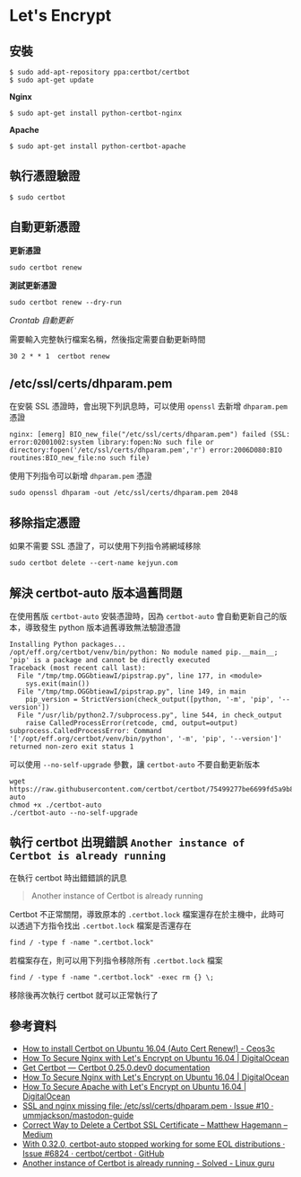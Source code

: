 # Let's Encrypt

## 安裝

```shell
$ sudo add-apt-repository ppa:certbot/certbot
$ sudo apt-get update
```

**Nginx**

```shell
$ sudo apt-get install python-certbot-nginx
```

**Apache**

```shell
$ sudo apt-get install python-certbot-apache
```

## 執行憑證驗證

```shell
$ sudo certbot
```

## 自動更新憑證

<!-- ```shell
./certbot-auto renew --pre-hook "service nginx stop" --post-hook "service nginx start"
``` -->

**更新憑證**

```shell
sudo certbot renew
```

**測試更新憑證**

```shell
sudo certbot renew --dry-run
```

*Crontab 自動更新*

需要輸入完整執行檔案名稱，然後指定需要自動更新時間

<!-- ```shell
30 2 * * 1  /full-path-to-certbot/certbot-auto renew --pre-hook "service nginx stop" --post-hook "service nginx start"
``` -->

```shell
30 2 * * 1  certbot renew
```

## /etc/ssl/certs/dhparam.pem

在安裝 SSL 憑證時，會出現下列訊息時，可以使用 `openssl` 去新增 `dhparam.pem` 憑證

```shell
nginx: [emerg] BIO_new_file("/etc/ssl/certs/dhparam.pem") failed (SSL: error:02001002:system library:fopen:No such file or directory:fopen('/etc/ssl/certs/dhparam.pem','r') error:2006D080:BIO routines:BIO_new_file:no such file)
```

使用下列指令可以新增 `dhparam.pem` 憑證

```shell
sudo openssl dhparam -out /etc/ssl/certs/dhparam.pem 2048
```


## 移除指定憑證

如果不需要 SSL 憑證了，可以使用下列指令將網域移除

```
sudo certbot delete --cert-name kejyun.com
```


## 解決 certbot-auto 版本過舊問題

在使用舊版 `certbot-auto` 安裝憑證時，因為 `certbot-auto` 會自動更新自己的版本，導致發生 python 版本過舊導致無法驗證憑證

```
Installing Python packages...
/opt/eff.org/certbot/venv/bin/python: No module named pip.__main__; 'pip' is a package and cannot be directly executed
Traceback (most recent call last):
  File "/tmp/tmp.OGGbtieawI/pipstrap.py", line 177, in <module>
    sys.exit(main())
  File "/tmp/tmp.OGGbtieawI/pipstrap.py", line 149, in main
    pip_version = StrictVersion(check_output([python, '-m', 'pip', '--version'])
  File "/usr/lib/python2.7/subprocess.py", line 544, in check_output
    raise CalledProcessError(retcode, cmd, output=output)
subprocess.CalledProcessError: Command '['/opt/eff.org/certbot/venv/bin/python', '-m', 'pip', '--version']' returned non-zero exit status 1
```

可以使用 `--no-self-upgrade` 參數，讓 `certbot-auto` 不要自動更新版本


```
wget https://raw.githubusercontent.com/certbot/certbot/75499277be6699fd5a9b884837546391950a3ec9/certbot-auto
chmod +x ./certbot-auto
./certbot-auto --no-self-upgrade
```


## 執行 certbot 出現錯誤 `Another instance of Certbot is already running`

在執行 certbot 時出錯錯誤的訊息

> Another instance of Certbot is already running

Certbot 不正常關閉，導致原本的 `.certbot.lock` 檔案還存在於主機中，此時可以透過下方指令找出 `.certbot.lock` 檔案是否還存在

```shell
find / -type f -name ".certbot.lock"
```

若檔案存在，則可以用下列指令移除所有 `.certbot.lock` 檔案

```
find / -type f -name ".certbot.lock" -exec rm {} \;
```

移除後再次執行 certbot 就可以正常執行了

## 參考資料
* [How to install Certbot on Ubuntu 16.04 (Auto Cert Renew!) - Ceos3c](https://www.ceos3c.com/open-source/install-certbot-ubuntu-16-04-auto-cert-renew/)
* [How To Secure Nginx with Let's Encrypt on Ubuntu 16.04 | DigitalOcean](https://www.digitalocean.com/community/tutorials/how-to-secure-nginx-with-let-s-encrypt-on-ubuntu-16-04#step-5-%E2%80%94-verifying-certbot-auto-renewal)
* [Get Certbot — Certbot 0.25.0.dev0 documentation](https://certbot.eff.org/docs/install.html)
* [How To Secure Nginx with Let's Encrypt on Ubuntu 16.04 | DigitalOcean](https://www.digitalocean.com/community/tutorials/how-to-secure-nginx-with-let-s-encrypt-on-ubuntu-16-04)
* [How To Secure Apache with Let's Encrypt on Ubuntu 16.04 | DigitalOcean](https://www.digitalocean.com/community/tutorials/how-to-secure-apache-with-let-s-encrypt-on-ubuntu-16-04)
* [SSL and nginx missing file: /etc/ssl/certs/dhparam.pem · Issue #10 · ummjackson/mastodon-guide](https://github.com/ummjackson/mastodon-guide/issues/10)
* [Correct Way to Delete a Certbot SSL Certificate – Matthew Hagemann – Medium](https://medium.com/@mhagemann/correct-way-to-delete-a-certbot-ssl-certificate-e8ee123e6e01)
* [With 0.32.0, certbot-auto stopped working for some EOL distributions · Issue #6824 · certbot/certbot · GitHub](https://github.com/certbot/certbot/issues/6824#issuecomment-470440436)
* [Another instance of Certbot is already running - Solved - Linux guru](https://www.vishalvyas.com/2019/02/another-instance-of-certbot-is-already.html)
